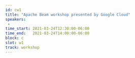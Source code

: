 ```yaml
---
id: cw1
title: "Apache Beam workshop presented by Google Cloud"
speakers:
 - 
time_start: 2021-03-24T12:30:00-06:00
time_end:   2021-03-24T14:00:00-06:00
block: c
slot: w1
track: workshop
---
```


